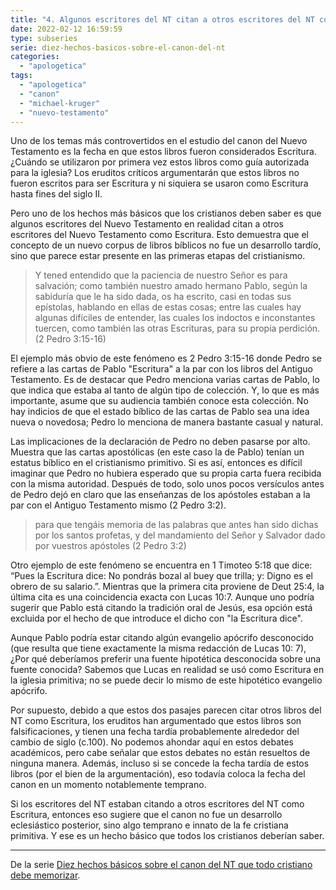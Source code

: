 ```yaml
---
title: "4. Algunos escritores del NT citan a otros escritores del NT como Escritura"
date: 2022-02-12 16:59:59
type: subseries
serie: diez-hechos-basicos-sobre-el-canon-del-nt
categories:
  - "apologetica"
tags:
  - "apologetica"
  - "canon"
  - "michael-kruger"
  - "nuevo-testamento"
---
```


Uno de los temas más controvertidos en el estudio del canon del Nuevo Testamento es la fecha en que estos libros fueron considerados Escritura. ¿Cuándo se utilizaron por primera vez estos libros como guía autorizada para la iglesia? Los eruditos críticos argumentarán que estos libros no fueron escritos para ser Escritura y ni siquiera se usaron como Escritura hasta fines del siglo II.

Pero uno de los hechos más básicos que los cristianos deben saber es que algunos escritores del Nuevo Testamento en realidad citan a otros escritores del Nuevo Testamento como Escritura. Esto demuestra que el concepto de un nuevo corpus de libros bíblicos no fue un desarrollo tardío, sino que parece estar presente en las primeras etapas del cristianismo.

> Y tened entendido que la paciencia de nuestro Señor es para salvación; como también nuestro amado hermano Pablo, según la sabiduría que le ha sido dada, os ha escrito, casi en todas sus epístolas, hablando en ellas de estas cosas; entre las cuales hay algunas difíciles de entender, las cuales los indoctos e inconstantes tuercen, como también las otras Escrituras, para su propia perdición. (2 Pedro 3:15-16)

El ejemplo más obvio de este fenómeno es 2 Pedro 3:15-16 donde Pedro se refiere a las cartas de Pablo "Escritura" a la par con los libros del Antiguo Testamento. Es de destacar que Pedro menciona varias cartas de Pablo, lo que indica que estaba al tanto de algún tipo de colección. Y, lo que es más importante, asume que su audiencia también conoce esta colección. No hay indicios de que el estado bíblico de las cartas de Pablo sea una idea nueva o novedosa; Pedro lo menciona de manera bastante casual y natural.

Las implicaciones de la declaración de Pedro no deben pasarse por alto. Muestra que las cartas apostólicas (en este caso la de Pablo) tenían un estatus bíblico en el cristianismo primitivo. Si es así, entonces es difícil imaginar que Pedro no hubiera esperado que su propia carta fuera recibida con la misma autoridad. Después de todo, solo unos pocos versículos antes de Pedro dejó en claro que las enseñanzas de los apóstoles estaban a la par con el Antiguo Testamento mismo (2 Pedro 3:2).

> para que tengáis memoria de las palabras que antes han sido dichas por los santos profetas, y del mandamiento del Señor y Salvador dado por vuestros apóstoles (2 Pedro 3:2)

Otro ejemplo de este fenómeno se encuentra en 1 Timoteo 5:18 que dice: “Pues la Escritura dice: No pondrás bozal al buey que trilla; y: Digno es el obrero de su salario.”. Mientras que la primera cita proviene de Deut 25:4, la última cita es una coincidencia exacta con Lucas 10:7. Aunque uno podría sugerir que Pablo está citando la tradición oral de Jesús, esa opción está excluida por el hecho de que introduce el dicho con "la Escritura dice".

Aunque Pablo podría estar citando algún evangelio apócrifo desconocido (que resulta que tiene exactamente la misma redacción de Lucas 10: 7), ¿Por qué deberíamos preferir una fuente hipotética desconocida sobre una fuente conocida? Sabemos que Lucas en realidad se usó como Escritura en la iglesia primitiva; no se puede decir lo mismo de este hipotético evangelio apócrifo.

Por supuesto, debido a que estos dos pasajes parecen citar otros libros del NT como Escritura, los eruditos han argumentado que estos libros son falsificaciones, y tienen una fecha tardía probablemente alrededor del cambio de siglo (c.100). No podemos ahondar aquí en estos debates académicos, pero cabe señalar que estos debates no están resueltos de ninguna manera. Además, incluso si se concede la fecha tardía de estos libros (por el bien de la argumentación), eso todavía coloca la fecha del canon en un momento notablemente temprano.

Si los escritores del NT estaban citando a otros escritores del NT como Escritura, entonces eso sugiere que el canon no fue un desarrollo eclesiástico posterior, sino algo temprano e innato de la fe cristiana primitiva. Y ese es un hecho básico que todos los cristianos deberían saber.

* * *

De la serie [Diez hechos básicos sobre el canon del NT que todo cristiano debe memorizar](/articulos/diez-hechos-basicos-sobre-el-canon-del-nt-que-todo-cristiano-debe-memorizar).
